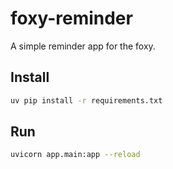 # foxy-reminder
A simple reminder app for the foxy.

## Install
```bash
uv pip install -r requirements.txt
```

## Run
```bash
uvicorn app.main:app --reload
```